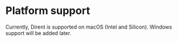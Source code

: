 # Platform support

Currently, Dirent is supported on macOS (Intel and Silicon). Windows support will be added later.
